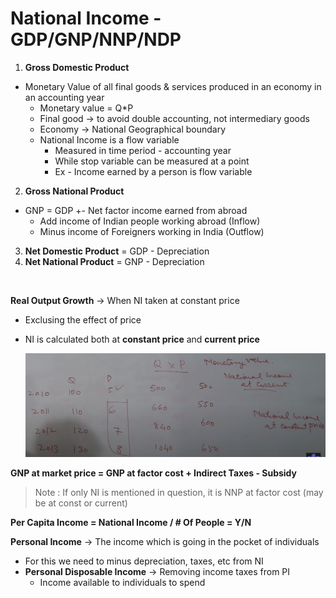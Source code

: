 # National Income - GDP/GNP/NNP/NDP

1. **Gross Domestic Product**
* Monetary Value of all final goods & services produced in an economy in an accounting year
  * Monetary value = Q*P
  * Final good -> to avoid double accounting, not intermediary goods
  * Economy -> National Geographical boundary
  * National Income is a flow variable
    * Measured in time period - accounting year
    * While stop variable can be measured at a point
    * Ex - Income earned by a person is flow variable

2. **Gross National Product**
* GNP = GDP +- Net factor income earned from abroad
  * Add income of Indian people working abroad (Inflow)
  * Minus income of Foreigners working in India (Outflow)

3. **Net Domestic Product** = GDP - Depreciation
4. **Net National Product** = GNP - Depreciation
<br>

**Real Output Growth** -> When NI taken at constant price 
  * Exclusing the effect of price
  * NI is calculated both at **constant price** and **current price**
  
    ![alt](img/1BA335EB47DCD397.png)

**GNP at market price = GNP at factor cost + Indirect Taxes - Subsidy**

> Note : If only NI is mentioned in question, it is NNP at factor cost (may be at const or current)

**Per Capita Income = National Income / # Of People = Y/N**

**Personal Income** -> The income which is going in the pocket of individuals
* For this we need to minus depreciation, taxes, etc from NI
* **Personal Disposable Income** -> Removing income taxes from PI 
  * Income available to individuals to spend